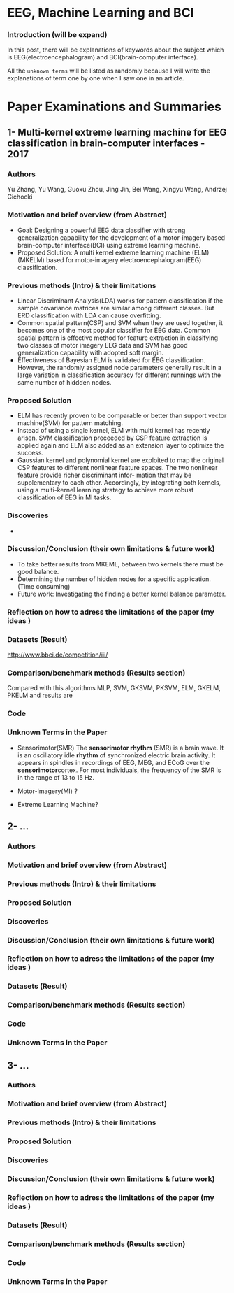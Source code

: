 # EEG, Machine Learning and BCI
### Introduction (will be expand) 

In this post, there will be explanations of keywords about the subject which is EEG(electroencephalogram) and BCI(brain-computer interface).

All the `unknown terms` will be listed as randomly because I will write the explanations of term one by one when I saw one in an article.

# Paper Examinations and Summaries
##  1- Multi-kernel extreme learning machine for EEG classification in brain-computer interfaces - 2017
 ### Authors
 Yu Zhang, Yu Wang, Guoxu Zhou, Jing Jin, Bei Wang, Xingyu Wang, Andrzej Cichocki

 ### Motivation and brief overview (from Abstract)
 - Goal: Designing a powerful EEG data classifier with strong  generalization capability for the development of a motor-imagery based brain-computer interface(BCI) using extreme learning machine. 
 - Proposed Solution: A multi kernel extreme learning machine (ELM)(MKELM) based for motor-imagery electroencephalogram(EEG) classification. 
 
 ### Previous methods (Intro) & their limitations

 - Linear Discriminant Analysis(LDA) works for pattern classification if the sample covariance matrices are similar among different classes. But ERD classification with LDA can cause overfitting.
- Common spatial pattern(CSP) and SVM when they are used together, it becomes one of the most popular classifier for EEG data. Common spatial pattern is effective method for feature extraction in classifying two classes of motor imagery EEG data and SVM has good generalization capability with adopted soft margin.
- Effectiveness of Bayesian ELM is validated for EEG classification. However, the randomly assigned node parameters generally result in a large variation in classification accuracy for different runnings with the same number of hiddden nodes.

 ### Proposed Solution
  - ELM has recently proven to be comparable or better than support vector machine(SVM) for  pattern matching. 
  - Instead of using a single kernel, ELM with multi kernel has recently arisen. SVM classification preceeded by CSP feature extraction is applied again and ELM also added as an extension layer to optimize the success.
  - Gaussian kernel and polynomial kernel are exploited to map the original CSP features to different nonlinear feature spaces. The two nonlinear feature provide richer discriminant infor- mation that may be supplementary to each other. Accordingly, by integrating both kernels, using a multi-kernel learning strategy to achieve more robust classification of EEG in MI tasks.
  
 ### Discoveries
 -  
 ### Discussion/Conclusion (their own limitations & future work)
 - To take better results from MKEML, between two kernels there must be good balance. 
 - Determining the number of hidden nodes for a specific application. (Time consuming)
 - Future work: Investigating the finding a better kernel balance parameter.
 ### Reflection on how to adress the limitations of the paper (my ideas )
 
 ### Datasets (Result)
 http://www.bbci.de/competition/iii/
 ### Comparison/benchmark methods (Results section)
 Compared with this algorithms MLP, SVM, GKSVM, PKSVM, ELM, GKELM, PKELM and results are
 ### Code
 ### Unknown Terms in the Paper
-  Sensorimotor(SMR)
The **sensorimotor rhythm** (SMR) is a brain wave. It is an oscillatory idle **rhythm** of synchronized electric brain activity. It appears in spindles in recordings of EEG, MEG, and ECoG over the **sensorimotor**cortex. For most individuals, the frequency of the SMR is in the range of 13 to 15 Hz.

- Motor-Imagery(MI) ?
-  Extreme Learning Machine?

##  2- ...
### Authors
### Motivation and brief overview (from Abstract)
### Previous methods (Intro) & their limitations
### Proposed Solution
### Discoveries
### Discussion/Conclusion (their own limitations & future work)
### Reflection on how to adress the limitations of the paper (my ideas )
### Datasets (Result)
### Comparison/benchmark methods (Results section)
### Code
### Unknown Terms in the Paper

##  3- ...
### Authors
### Motivation and brief overview (from Abstract)
### Previous methods (Intro) & their limitations
### Proposed Solution
### Discoveries
### Discussion/Conclusion (their own limitations & future work)
### Reflection on how to adress the limitations of the paper (my ideas )
### Datasets (Result)
### Comparison/benchmark methods (Results section)
### Code
### Unknown Terms in the Paper
<!--stackedit_data:
eyJoaXN0b3J5IjpbLTU0ODMwMjc3MSw0ODk1NTk3NjksLTE0NT
MyNjI1ODEsLTkyMDI3NDI5MCwxNjUwMDI1OTM0LC0xOTUxNjA4
NTI1LC0xNjYxNjAwNDcsLTczMjM3NzUxMSwtMzIxNzM5NDIwXX
0=
-->